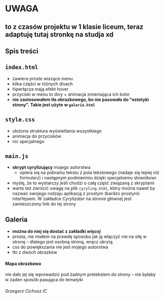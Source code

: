 # UWAGA
## to z czasów projektu w 1 klasie liceum, teraz adaptuję tutaj stronkę na studja xd


## Spis treści



## `index.html`
* zawiera proste wiszące menu
* kilka części w różnych divach
* hiperłącza mają efekt hover
* przyciski w menu to divy + animacja zmieniająca ich kolor
* __nie zastosowałem tła obrazkowego, bo nie pasowało do "estetyki
  strony". Takie jest użyte w `galeria.html`__
## `style.css`
* ułożona struktura wyświetlania wszystkiego
* animacja do przycisków
* nic specjalnego
## `main.js`
* __skrypt cyrylizujący__ mojego autorstwa
  * opiera się na pobraniu tekstu z pola tekstowego (nadaje się lepiej
    niż formularz) i następnym podmieniniu dzięki specjalnemu
    słownikowi
* myślę, że to wystarczy jeśli chodzi o całą część związaną z
  skryptami
* warto też zwrócić uwagę na plik `cyryling.html`, który można nawet
  by nazwać swojego rodzaju aplikacją z prostym (bardzo prostym)
  interfejsem. W zakładce _Cyrylizator_ na stronie głównej jest
  zamieszczony link do tej strony
  
## Galeria
* __można do niej się dostać z zakładki *więcej*__
* prosta, nie miałem na prawdę sposobu jak ją włączyć nie na siłę w
  stronę – dlatego jest osobną stroną, wręcz ukrytą
* css do powiększania nie jest mojego autorstwa
* tło z dwóch obrazków

#### Mapa obrazkowa
nie dało jej się wprowadzić pod żadnym pretekstem do strony – nie
byłaby w żaden sposób pasująca do tematyki


###### Grzegorz Cichosz IC
